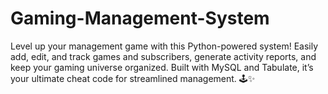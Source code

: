 # Gaming-Management-System
Level up your management game with this Python-powered system! Easily add, edit, and track games and subscribers, generate activity reports, and keep your gaming universe organized. Built with MySQL and Tabulate, it’s your ultimate cheat code for streamlined management. 🕹️✨
